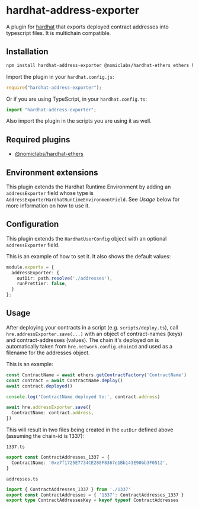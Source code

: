 # hardhat-address-exporter

A plugin for [hardhat](https://hardhat.org) that exports deployed contract addresses into typescript files. It is multichain compatible.


## Installation

```bash
npm install hardhat-address-exporter @nomiclabs/hardhat-ethers ethers hardhat
```

Import the plugin in your `hardhat.config.js`:

```js
require("hardhat-address-exporter");
```

Or if you are using TypeScript, in your `hardhat.config.ts`:

```ts
import "hardhat-address-exporter";
```

Also import the plugin in the scripts you are using it as well.


## Required plugins

- [@nomiclabs/hardhat-ethers](https://github.com/NomicFoundation/hardhat/tree/master/packages/hardhat-ethers)


## Environment extensions

This plugin extends the Hardhat Runtime Environment by adding an `addressExporter` field
whose type is `AddressExporterHardhatRuntimeEnvironmentField`. See *Usage* below for more information on how to use it.


## Configuration

This plugin extends the `HardhatUserConfig` object with an optional
`addressExporter` field.

This is an example of how to set it. It also shows the default values:

```ts
module.exports = {
  addressExporter: {
    outDir: path.resolve('./addresses'),
    runPrettier: false,
  }
};
```


## Usage

After deploying your contracts in a script (e.g. `scripts/deploy.ts`), call `hre.addressExporter.save(...)` with an object of contract-names (keys) and contract-addresses (values). The chain it's deployed on is automatically taken from `hre.network.config.chainId` and used as a filename for the addresses object.

This is an example: 

```ts
const ContractName = await ethers.getContractFactory('ContractName')
const contract = await ContractName.deploy()
await contract.deployed()

console.log('ContractName deployed to:', contract.address)

await hre.addressExporter.save({
  ContractName: contract.address,
})
```

This will result in two files being created in the `outDir` defined above (assuming the chain-id is 1337):

`1337.ts`
```ts
export const ContractAddresses_1337 = {
  ContractName: '0xe7f1725E7734CE288F8367e1Bb143E90bb3F0512',
}
```

`addresses.ts`
```ts
import { ContractAddresses_1337 } from './1337'
export const ContractAddresses = { '1337': ContractAddresses_1337 }
export type ContractAddressesKey = keyof typeof ContractAddresses
```